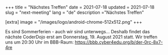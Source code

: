 +++
title = "Nächstes Treffen"
date = 2021-07-18 
updated = 2021-07-18
slug = "next-meeting"
lang = "de"
description ="Nächstes Treffen"

[extra]
image = "/images/logo/android-chrome-512x512.png"
+++

Es sind Sommerferien - auch wir sind unterwegs... Deshalb findet das nächste
CoderDojo erst am Donnerstag, 19. August 2021 statt. Wir treffen uns um 20:30
Uhr im BBB-Raum: https://bbb.cyber4edu.org/b/der-0rc-8x7-4re


